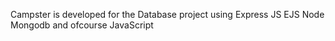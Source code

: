Campster is developed for the Database project
using
Express JS
EJS
Node
Mongodb
and ofcourse
JavaScript
